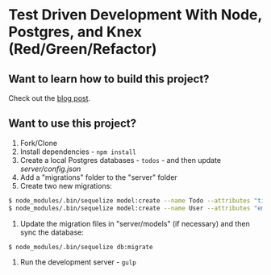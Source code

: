 # Test Driven Development With Node, Postgres, and Knex (Red/Green/Refactor)

## Want to learn how to build this project?

Check out the [blog post](http://mherman.org/blog/2015/10/22/node-postgres-sequelize).

## Want to use this project?

1. Fork/Clone
1. Install dependencies - `npm install`
1. Create a local Postgres databases - `todos` - and then update *server/config.json*
1. Add a "migrations" folder to the "server" folder
1. Create two new migrations:

  ```sh
  $ node_modules/.bin/sequelize model:create --name Todo --attributes "title:string, complete:boolean,UserId:integer"
  $ node_modules/.bin/sequelize model:create --name User --attributes "email:string"
  ```

1. Update the migration files in "server/models" (if necessary) and then sync the database:

  ```sh
  $ node_modules/.bin/sequelize db:migrate
  ```

1. Run the development server - `gulp`
